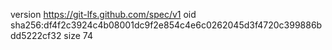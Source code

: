 version https://git-lfs.github.com/spec/v1
oid sha256:df4f2c3924c4b08001dc9f2e854c4e6c0262045d3f4720c399886bdd5222cf32
size 74
